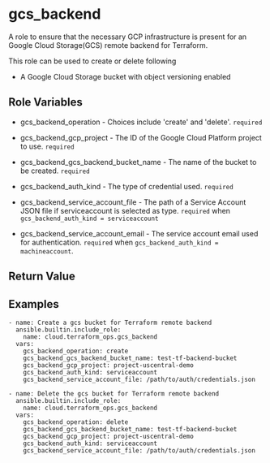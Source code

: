 # gcs_backend

A role to ensure that the necessary GCP infrastructure is present for an Google Cloud Storage(GCS) remote backend for Terraform.

This role can be used to create or delete following
- A Google Cloud Storage bucket with object versioning enabled

## Role Variables

- gcs_backend_operation - Choices include 'create' and 'delete'. `required`

- gcs_backend_gcp_project - The ID of the Google Cloud Platform project to use. `required`

- gcs_backend_gcs_backend_bucket_name - The name of the bucket to be created. `required`

- gcs_backend_auth_kind - The type of credential used. `required`

- gcs_backend_service_account_file - The path of a Service Account JSON file if serviceaccount is selected as type. `required` when `gcs_backend_auth_kind = serviceaccount`

- gcs_backend_service_account_email - The service account email used for authentication. `required` when `gcs_backend_auth_kind = machineaccount`.

Return Value
------------

## Examples
```
- name: Create a gcs bucket for Terraform remote backend
  ansible.builtin.include_role:
    name: cloud.terraform_ops.gcs_backend
  vars:
    gcs_backend_operation: create
    gcs_backend_gcs_backend_bucket_name: test-tf-backend-bucket
    gcs_backend_gcp_project: project-uscentral-demo
    gcs_backend_auth_kind: serviceaccount
    gcs_backend_service_account_file: /path/to/auth/credentials.json

- name: Delete the gcs bucket for Terraform remote backend
  ansible.builtin.include_role:
    name: cloud.terraform_ops.gcs_backend
  vars:
    gcs_backend_operation: delete
    gcs_backend_gcs_backend_bucket_name: test-tf-backend-bucket
    gcs_backend_gcp_project: project-uscentral-demo
    gcs_backend_auth_kind: serviceaccount
    gcs_backend_service_account_file: /path/to/auth/credentials.json
```